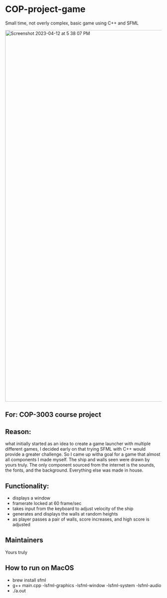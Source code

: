 # COP-project-game
Small time, not overly complex, basic game using C++ and SFML

<img width="1190" alt="Screenshot 2023-04-12 at 5 38 07 PM" src="https://user-images.githubusercontent.com/122639149/231594834-812202ef-cf23-4302-9355-bfaf6c86af0d.png">

## For: COP-3003 course project

## Reason: 
what initially started as an idea to create a game launcher with multiple different games, I decided early on that trying SFML with C++ would provide a greater challenge. So I came up witha goal for a game that almost all components I made myself. The ship and walls seen were drawn by yours truly. The only component sourced from the internet is the sounds, the fonts, and the background. Everything else was made in house. 

## Functionality: 
- displays a window
- framerate locked at 60 frame/sec
- takes input from the keyboard to adjust velocity of the ship
- generates and displays the walls at random heights
- as player passes a pair of walls, score increases, and high score is adjusted

## Maintainers
Yours truly

## How to run on MacOS

- brew install sfml
- g++ main.cpp -lsfml-graphics -lsfml-window -lsfml-system -lsfml-audio
- ./a.out
